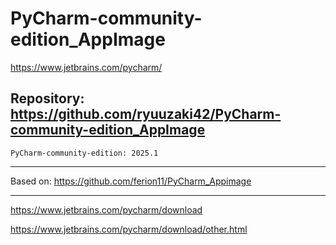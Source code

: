 
# PyCharm-community-edition_AppImage
https://www.jetbrains.com/pycharm/

## Repository: https://github.com/ryuuzaki42/PyCharm-community-edition_AppImage
    PyCharm-community-edition: 2025.1

---
Based on: https://github.com/ferion11/PyCharm_Appimage

---
https://www.jetbrains.com/pycharm/download

https://www.jetbrains.com/pycharm/download/other.html
